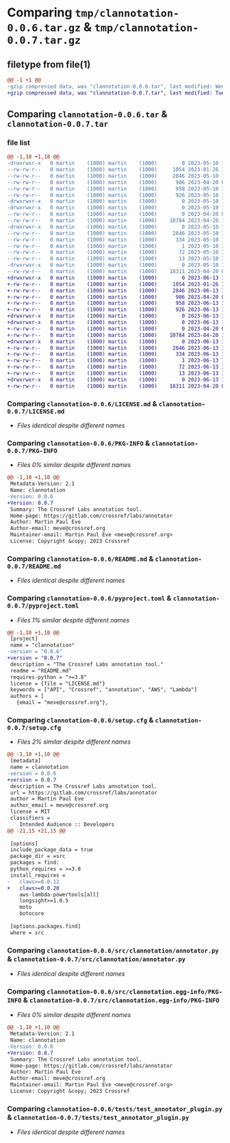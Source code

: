 # Comparing `tmp/clannotation-0.0.6.tar.gz` & `tmp/clannotation-0.0.7.tar.gz`

## filetype from file(1)

```diff
@@ -1 +1 @@
-gzip compressed data, was "clannotation-0.0.6.tar", last modified: Wed May 10 11:30:20 2023, max compression
+gzip compressed data, was "clannotation-0.0.7.tar", last modified: Tue Jun 13 14:43:16 2023, max compression
```

## Comparing `clannotation-0.0.6.tar` & `clannotation-0.0.7.tar`

### file list

```diff
@@ -1,18 +1,18 @@
-drwxrwxr-x   0 martin    (1000) martin    (1000)        0 2023-05-10 11:30:19.996841 clannotation-0.0.6/
--rw-rw-r--   0 martin    (1000) martin    (1000)     1054 2023-01-26 10:26:21.000000 clannotation-0.0.6/LICENSE.md
--rw-rw-r--   0 martin    (1000) martin    (1000)     2846 2023-05-10 11:30:19.996841 clannotation-0.0.6/PKG-INFO
--rw-rw-r--   0 martin    (1000) martin    (1000)      986 2023-04-20 09:30:48.000000 clannotation-0.0.6/README.md
--rw-rw-r--   0 martin    (1000) martin    (1000)      958 2023-05-10 11:29:05.000000 clannotation-0.0.6/pyproject.toml
--rw-rw-r--   0 martin    (1000) martin    (1000)      926 2023-05-10 11:30:19.996841 clannotation-0.0.6/setup.cfg
-drwxrwxr-x   0 martin    (1000) martin    (1000)        0 2023-05-10 11:30:19.992841 clannotation-0.0.6/src/
-drwxrwxr-x   0 martin    (1000) martin    (1000)        0 2023-05-10 11:30:19.992841 clannotation-0.0.6/src/clannotation/
--rw-rw-r--   0 martin    (1000) martin    (1000)        0 2023-04-20 07:44:29.000000 clannotation-0.0.6/src/clannotation/__init__.py
--rw-rw-r--   0 martin    (1000) martin    (1000)    10784 2023-04-20 11:37:28.000000 clannotation-0.0.6/src/clannotation/annotator.py
-drwxrwxr-x   0 martin    (1000) martin    (1000)        0 2023-05-10 11:30:19.996841 clannotation-0.0.6/src/clannotation.egg-info/
--rw-rw-r--   0 martin    (1000) martin    (1000)     2846 2023-05-10 11:30:19.000000 clannotation-0.0.6/src/clannotation.egg-info/PKG-INFO
--rw-rw-r--   0 martin    (1000) martin    (1000)      334 2023-05-10 11:30:19.000000 clannotation-0.0.6/src/clannotation.egg-info/SOURCES.txt
--rw-rw-r--   0 martin    (1000) martin    (1000)        1 2023-05-10 11:30:19.000000 clannotation-0.0.6/src/clannotation.egg-info/dependency_links.txt
--rw-rw-r--   0 martin    (1000) martin    (1000)       72 2023-05-10 11:30:19.000000 clannotation-0.0.6/src/clannotation.egg-info/requires.txt
--rw-rw-r--   0 martin    (1000) martin    (1000)       13 2023-05-10 11:30:19.000000 clannotation-0.0.6/src/clannotation.egg-info/top_level.txt
-drwxrwxr-x   0 martin    (1000) martin    (1000)        0 2023-05-10 11:30:19.996841 clannotation-0.0.6/tests/
--rw-rw-r--   0 martin    (1000) martin    (1000)    18311 2023-04-20 08:47:46.000000 clannotation-0.0.6/tests/test_annotator_plugin.py
+drwxrwxr-x   0 martin    (1000) martin    (1000)        0 2023-06-13 14:43:16.872540 clannotation-0.0.7/
+-rw-rw-r--   0 martin    (1000) martin    (1000)     1054 2023-01-26 10:26:21.000000 clannotation-0.0.7/LICENSE.md
+-rw-rw-r--   0 martin    (1000) martin    (1000)     2846 2023-06-13 14:43:16.872540 clannotation-0.0.7/PKG-INFO
+-rw-rw-r--   0 martin    (1000) martin    (1000)      986 2023-04-20 09:30:48.000000 clannotation-0.0.7/README.md
+-rw-rw-r--   0 martin    (1000) martin    (1000)      958 2023-06-13 14:42:26.000000 clannotation-0.0.7/pyproject.toml
+-rw-rw-r--   0 martin    (1000) martin    (1000)      926 2023-06-13 14:43:16.872540 clannotation-0.0.7/setup.cfg
+drwxrwxr-x   0 martin    (1000) martin    (1000)        0 2023-06-13 14:43:16.872540 clannotation-0.0.7/src/
+drwxrwxr-x   0 martin    (1000) martin    (1000)        0 2023-06-13 14:43:16.872540 clannotation-0.0.7/src/clannotation/
+-rw-rw-r--   0 martin    (1000) martin    (1000)        0 2023-04-20 07:44:29.000000 clannotation-0.0.7/src/clannotation/__init__.py
+-rw-rw-r--   0 martin    (1000) martin    (1000)    10784 2023-04-20 11:37:28.000000 clannotation-0.0.7/src/clannotation/annotator.py
+drwxrwxr-x   0 martin    (1000) martin    (1000)        0 2023-06-13 14:43:16.872540 clannotation-0.0.7/src/clannotation.egg-info/
+-rw-rw-r--   0 martin    (1000) martin    (1000)     2846 2023-06-13 14:43:16.000000 clannotation-0.0.7/src/clannotation.egg-info/PKG-INFO
+-rw-rw-r--   0 martin    (1000) martin    (1000)      334 2023-06-13 14:43:16.000000 clannotation-0.0.7/src/clannotation.egg-info/SOURCES.txt
+-rw-rw-r--   0 martin    (1000) martin    (1000)        1 2023-06-13 14:43:16.000000 clannotation-0.0.7/src/clannotation.egg-info/dependency_links.txt
+-rw-rw-r--   0 martin    (1000) martin    (1000)       72 2023-06-13 14:43:16.000000 clannotation-0.0.7/src/clannotation.egg-info/requires.txt
+-rw-rw-r--   0 martin    (1000) martin    (1000)       13 2023-06-13 14:43:16.000000 clannotation-0.0.7/src/clannotation.egg-info/top_level.txt
+drwxrwxr-x   0 martin    (1000) martin    (1000)        0 2023-06-13 14:43:16.872540 clannotation-0.0.7/tests/
+-rw-rw-r--   0 martin    (1000) martin    (1000)    18311 2023-04-20 08:47:46.000000 clannotation-0.0.7/tests/test_annotator_plugin.py
```

### Comparing `clannotation-0.0.6/LICENSE.md` & `clannotation-0.0.7/LICENSE.md`

 * *Files identical despite different names*

### Comparing `clannotation-0.0.6/PKG-INFO` & `clannotation-0.0.7/PKG-INFO`

 * *Files 0% similar despite different names*

```diff
@@ -1,10 +1,10 @@
 Metadata-Version: 2.1
 Name: clannotation
-Version: 0.0.6
+Version: 0.0.7
 Summary: The Crossref Labs annotation tool.
 Home-page: https://gitlab.com/crossref/labs/annotator
 Author: Martin Paul Eve
 Author-email: meve@crossref.org
 Maintainer-email: Martin Paul Eve <meve@crossref.org>
 License: Copyright &copy; 2023 Crossref
```

### Comparing `clannotation-0.0.6/README.md` & `clannotation-0.0.7/README.md`

 * *Files identical despite different names*

### Comparing `clannotation-0.0.6/pyproject.toml` & `clannotation-0.0.7/pyproject.toml`

 * *Files 1% similar despite different names*

```diff
@@ -1,10 +1,10 @@
 [project]
 name = "clannotation"
-version = "0.0.6"
+version = "0.0.7"
 description = "The Crossref Labs annotation tool."
 readme = "README.md"
 requires-python = ">=3.8"
 license = {file = "LICENSE.md"}
 keywords = ["API", "Crossref", "annotation", "AWS", "Lambda"]
 authors = [
   {email = "meve@crossref.org"},
```

### Comparing `clannotation-0.0.6/setup.cfg` & `clannotation-0.0.7/setup.cfg`

 * *Files 2% similar despite different names*

```diff
@@ -1,10 +1,10 @@
 [metadata]
 name = clannotation
-version = 0.0.6
+version = 0.0.7
 description = The Crossref Labs annotation tool.
 url = https://gitlab.com/crossref/labs/annotator
 author = Martin Paul Eve
 author_email = meve@crossref.org
 license = MIT
 classifiers = 
 	Intended Audience :: Developers
@@ -21,15 +21,15 @@
 
 [options]
 include_package_data = true
 package_dir = =src
 packages = find:
 python_requires = >=3.8
 install_requires = 
-	claws>=0.0.12
+	claws>=0.0.20
 	aws-lambda-powertools[all]
 	longsight>=1.0.5
 	moto
 	botocore
 
 [options.packages.find]
 where = src
```

### Comparing `clannotation-0.0.6/src/clannotation/annotator.py` & `clannotation-0.0.7/src/clannotation/annotator.py`

 * *Files identical despite different names*

### Comparing `clannotation-0.0.6/src/clannotation.egg-info/PKG-INFO` & `clannotation-0.0.7/src/clannotation.egg-info/PKG-INFO`

 * *Files 0% similar despite different names*

```diff
@@ -1,10 +1,10 @@
 Metadata-Version: 2.1
 Name: clannotation
-Version: 0.0.6
+Version: 0.0.7
 Summary: The Crossref Labs annotation tool.
 Home-page: https://gitlab.com/crossref/labs/annotator
 Author: Martin Paul Eve
 Author-email: meve@crossref.org
 Maintainer-email: Martin Paul Eve <meve@crossref.org>
 License: Copyright &copy; 2023 Crossref
```

### Comparing `clannotation-0.0.6/tests/test_annotator_plugin.py` & `clannotation-0.0.7/tests/test_annotator_plugin.py`

 * *Files identical despite different names*

